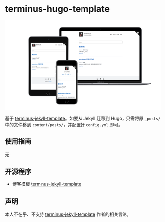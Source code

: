 # terminus-hugo-template

![preview](images/preview.png)

基于 [terminus-jekyll-template](https://github.com/TerminusBot/terminus-jekyll-template)。如要从 Jekyll 迁移到 Hugo，只需将原 `_posts/` 中的文件移到 `content/posts/`，并配置好 `config.yml` 即可。

## 使用指南

无

## 开源程序

- 博客模板 [terminus-jekyll-template](https://github.com/TerminusBot/terminus-jekyll-template)

## 声明

本人不在乎、不支持 [terminus-jekyll-template](https://github.com/TerminusBot/terminus-jekyll-template) 作者的相关言论。
